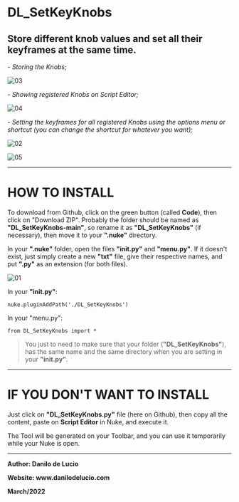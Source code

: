 # DL_SetKeyKnobs
 Store different knob values and set all their keyframes at the same time.
 --------------------------------------------------------------------------------------------------------
 
 <p><em>- Storing the Knobs;</em></p>

![03](https://user-images.githubusercontent.com/47226196/158734232-81be930c-d2a5-461e-82fa-94ae9dc881af.png)

<p><em>- Showing registered Knobs on Script Editor;</em></p>

![04](https://user-images.githubusercontent.com/47226196/158734670-8b02aa11-d0de-4e35-abb0-a58b85fc1df7.png)

<p><em>- Setting the keyframes for all registered Knobs using the options menu or shortcut (you can change the shortcut for whatever you want);</em></p>

![02](https://user-images.githubusercontent.com/47226196/158734216-a222be90-b997-4a1f-b245-180fe2a00d78.png)

![05](https://user-images.githubusercontent.com/47226196/158736515-ef9e249e-98af-4d9a-8ef7-09dcc64460b6.png)

--------------------------------------------------------------------------------------------------------
# HOW TO INSTALL
 To download from Github, click on the green button (called <strong>Code</strong>), then click on "Download ZIP".
Probably the folder should be named as <strong>"DL_SetKeyKnobs-main"</strong>, so rename it as <strong>"DL_SetKeyKnobs"</strong> (if necessary), 
then move it to your <strong>".nuke"</strong> directory.

 In your <strong>".nuke"</strong> folder, open the files <strong>"init.py"</strong> and <strong>"menu.py"</strong>. If it doesn't exist, just simply create a new
<strong>"txt"</strong> file, give their respective names, and put <strong>".py"</strong> as an extension (for both files).

![01](https://user-images.githubusercontent.com/47226196/158733248-4f46da14-88a1-4875-8aaa-03eb5d8e2ca7.png)

 In your <strong>"init.py"</strong>:
<p><code>nuke.pluginAddPath('./DL_SetKeyKnobs')</code>

 In your </strong>"menu.py"</strong>:
<p><code>from DL_SetKeyKnobs import *</code>
<blockquote>
 You just to need to make sure that your folder (<strong>"DL_SetKeyKnobs"</strong>), has the same name and the same 
directory when you are setting in your <strong>"init.py"</strong>.
</blockquote>

--------------------------------------------------------------------------------------------------------
# IF YOU DON'T WANT TO INSTALL
 Just click on <strong>"DL_SetKeyKnobs.py"</strong> file (here on Github), then copy all the content, paste on <strong>Script Editor</strong> in Nuke, and execute it.
 
 The Tool will be generated on your Toolbar, and you can use it temporarily while your Nuke is open.
 
 --------------------------------------------------------------------------------------------------------
<strong>
Author: Danilo de Lucio
<p>Website: www.danilodelucio.com
<p>March/2022
</strong>
